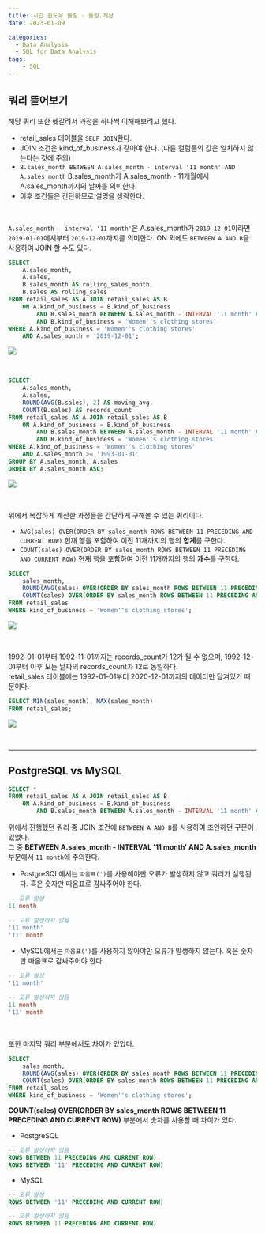 ```yaml
---
title: 시간 윈도우 롤링 - 롤링 계산
date: 2023-01-09

categories:
  - Data Analysis
  - SQL for Data Analysis
tags:
    - SQL
---
```


## 쿼리 뜯어보기
해당 쿼리 또한 헷갈려서 과정을 하나씩 이해해보려고 했다.
<br>

- retail_sales 테이블을 `SELF JOIN`한다.
- JOIN 조건은 kind_of_business가 같아야 한다. (다른 컬럼들의 값은 일치하지 않는다는 것에 주의)
- `B.sales_month BETWEEN A.sales_month - interval '11 month' AND A.sales_month`
B.sales_month가 A.sales_month - 11개월에서 A.sales_month까지의 날짜를 의미한다.
- 이후 조건들은 간단하므로 설명을 생략한다.

<br>

`A.sales_month - interval '11 month'`은 A.sales_month가 `2019-12-01`이라면 `2019-01-01`에서부터 `2019-12-01`까지를 의미한다. ON 외에도 `BETWEEN A AND B`을 사용하여 JOIN 할 수도 있다.
```sql
SELECT
	A.sales_month,
	A.sales,
	B.sales_month AS rolling_sales_month,
	B.sales AS rolling_sales
FROM retail_sales AS A JOIN retail_sales AS B
	ON A.kind_of_business = B.kind_of_business
		AND B.sales_month BETWEEN A.sales_month - INTERVAL '11 month' AND A.sales_month
		AND B.kind_of_business = 'Women''s clothing stores'
WHERE A.kind_of_business = 'Women''s clothing stores'
	AND A.sales_month = '2019-12-01';
```
![](https://velog.velcdn.com/images/ddoddo/post/dee74bcc-d042-41bd-b81f-608b8f22765c/image.png)

<br>

```sql
SELECT
	A.sales_month,
	A.sales,
	ROUND(AVG(B.sales), 2) AS moving_avg,
	COUNT(B.sales) AS records_count
FROM retail_sales AS A JOIN retail_sales AS B
	ON A.kind_of_business = B.kind_of_business
		AND B.sales_month BETWEEN A.sales_month - INTERVAL '11 month' AND A.sales_month
		AND B.kind_of_business = 'Women''s clothing stores'
WHERE A.kind_of_business = 'Women''s clothing stores'
	AND A.sales_month >= '1993-01-01'
GROUP BY A.sales_month, A.sales
ORDER BY A.sales_month ASC;
```
![](https://velog.velcdn.com/images/ddoddo/post/5de12f6c-575c-4f7d-b667-dfd96c68ef39/image.png)

<br>

위에서 복잡하게 계산한 과정들을 간단하게 구해볼 수 있는 쿼리이다. 
- `AVG(sales) OVER(ORDER BY sales_month ROWS BETWEEN 11 PRECEDING AND CURRENT ROW)`
현재 행을 포함하여 이전 11개까지의 행의 **합계**를 구한다.
- `COUNT(sales) OVER(ORDER BY sales_month ROWS BETWEEN 11 PRECEDING AND CURRENT ROW)`
현재 행을 포함하여 이전 11개까지의 행의 **개수**를 구한다.
```sql
SELECT
	sales_month,
	ROUND(AVG(sales) OVER(ORDER BY sales_month ROWS BETWEEN 11 PRECEDING AND CURRENT ROW), 2) AS moving_avg,
	COUNT(sales) OVER(ORDER BY sales_month ROWS BETWEEN 11 PRECEDING AND CURRENT ROW) AS records_count
FROM retail_sales
WHERE kind_of_business = 'Women''s clothing stores';
```
![](https://velog.velcdn.com/images/ddoddo/post/9587b28f-59a8-4edb-bdf5-ac2ac3ba19fd/image.png)

<br>

1992-01-01부터 1992-11-01까지는 records_count가 12가 될 수 없으며, 1992-12-01부터 이후 모든 날짜의 records_count가 12로 동일하다.<br>
retail_sales 테이블에는 1992-01-01부터 2020-12-01까지의 데이터만 담겨있기 때문이다. 

```sql
SELECT MIN(sales_month), MAX(sales_month)
FROM retail_sales;
```
![](https://velog.velcdn.com/images/ddoddo/post/03fbf427-2e6e-4938-b1ce-0eb663b3c9d4/image.png)

<br>

---
## PostgreSQL vs MySQL
```sql
SELECT *
FROM retail_sales AS A JOIN retail_sales AS B
	ON A.kind_of_business = B.kind_of_business
		AND B.sales_month BETWEEN A.sales_month - INTERVAL '11 month' AND A.sales_month
```
위에서 진행했던 쿼리 중 JOIN 조건에 `BETWEEN A AND B`를 사용하여 조인하던 구문이 있었다.<br>
그 중 **BETWEEN A.sales_month - INTERVAL '11 month' AND A.sales_month** 부분에서 `11 month`에 주의한다.<br>

- PostgreSQL에서는 `따옴표(')`를 사용해야만 오류가 발생하지 않고 쿼리가 실행된다. 혹은 숫자만 따옴표로 감싸주어야 한다.
```sql
-- 오류 발생
11 month

-- 오류 발생하지 않음
'11 month'
'11' month
```

- MySQL에서는 `따옴표(')`를 사용하지 않아야만 오류가 발생하지 않는다. 혹은 숫자만 따옴표로 감싸주어야 한다.
```sql
-- 오류 발생
'11 month' 

-- 오류 발생하지 않음
11 month
'11' month
```

<br>

또한 마지막 쿼리 부분에서도 차이가 있었다.
```sql
SELECT
	sales_month,
	ROUND(AVG(sales) OVER(ORDER BY sales_month ROWS BETWEEN 11 PRECEDING AND CURRENT ROW), 2) AS moving_avg,
	COUNT(sales) OVER(ORDER BY sales_month ROWS BETWEEN 11 PRECEDING AND CURRENT ROW) AS records_count
FROM retail_sales
WHERE kind_of_business = 'Women''s clothing stores';
```
**COUNT(sales) OVER(ORDER BY sales_month ROWS BETWEEN 11 PRECEDING AND CURRENT ROW)** 부분에서 숫자를 사용할 때 차이가 있다.

- PostgreSQL
```sql
-- 오류 발생하지 않음
ROWS BETWEEN 11 PRECEDING AND CURRENT ROW) 
ROWS BETWEEN '11' PRECEDING AND CURRENT ROW)
```
- MySQL
```sql
-- 오류 발생
ROWS BETWEEN '11' PRECEDING AND CURRENT ROW)

-- 오류 발생하지 않음
ROWS BETWEEN 11 PRECEDING AND CURRENT ROW)
```
